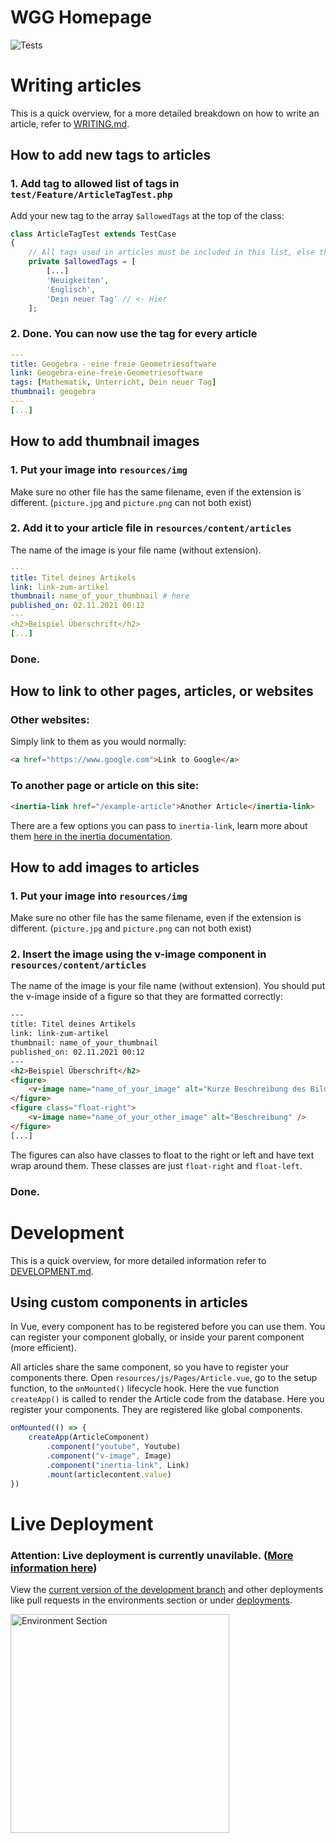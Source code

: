 # WGG Homepage

![Tests](https://github.com/Willibald-Gluck-Gymnasium/wgg-homepage/workflows/Tests/badge.svg)

# Writing articles

This is a quick overview, for a more detailed breakdown on how to write an article, refer to [WRITING.md](/WRITING.md).

## How to add new tags to articles

### 1. Add tag to allowed list of tags in `test/Feature/ArticleTagTest.php`

Add your new tag to the array `$allowedTags` at the top of the class:

```php
class ArticleTagTest extends TestCase
{
    // All tags used in articles must be included in this list, else the test will fail
    private $allowedTags = [
        [...]
        'Neuigkeiten',
        'Englisch',
        'Dein neuer Tag' // <- Hier
    ];
```

### 2. Done. You can now use the tag for every article

```yml
---
title: Geogebra - eine freie Geometriesoftware
link: Geogebra-eine-freie-Geometriesoftware
tags: [Mathematik, Unterricht, Dein neuer Tag]
thumbnail: geogebra
---
[...]
```

## How to add thumbnail images

### 1. Put your image into `resources/img`

Make sure no other file has the same filename, even if the extension is different. (`picture.jpg` and `picture.png` can not both exist) 

### 2. Add it to your article file in `resources/content/articles`

The name of the image is your file name (without extension).

```yml
---
title: Titel deines Artikels
link: link-zum-artikel
thumbnail: name_of_your_thumbnail # here
published_on: 02.11.2021 00:12
---
<h2>Beispiel Überschrift</h2>
[...]
```

### Done. 

## How to link to other pages, articles, or websites

### Other websites:

Simply link to them as you would normally:

```html
<a href="https://www.google.com">Link to Google</a>
```

### To another page or article on this site: 
```html
<inertia-link href="/example-article">Another Article</inertia-link>
```

There are a few options you can pass to `inertia-link`, learn more about them [here in the inertia documentation](https://inertiajs.com/links).

## How to add images to articles

### 1. Put your image into `resources/img`

Make sure no other file has the same filename, even if the extension is different. (`picture.jpg` and `picture.png` can not both exist) 

### 2. Insert the image using the v-image component in `resources/content/articles`

The name of the image is your file name (without extension). You should put the v-image inside of a figure so that they are formatted correctly:

```html
---
title: Titel deines Artikels
link: link-zum-artikel
thumbnail: name_of_your_thumbnail
published_on: 02.11.2021 00:12
---
<h2>Beispiel Überschrift</h2>
<figure>
    <v-image name="name_of_your_image" alt="Kurze Beschreibung des Bildes" />
</figure>
<figure class="float-right">
    <v-image name="name_of_your_other_image" alt="Beschreibung" />
</figure>
[...]
```

The figures can also have classes to float to the right or left and have text wrap around them. These classes are just `float-right` and `float-left`.

### Done. 

# Development

This is a quick overview, for more detailed information refer to [DEVELOPMENT.md](/DEVELOPING.md).

## Using custom components in articles

In Vue, every component has to be registered before you can use them. You can register your component globally, or inside your parent component (more efficient). 

All articles share the same component, so you have to register your components there. Open `resources/js/Pages/Article.vue`, go to the setup function, to the `onMounted()` lifecycle hook. Here the vue function `createApp()` is called to render the Article code from the database. Here you register your components. They are registered like global components.

```js
onMounted(() => {
    createApp(ArticleComponent)
        .component("youtube", Youtube)
        .component("v-image", Image)
        .component("inertia-link", Link)
        .mount(articlecontent.value)
})
```

# Live Deployment

### **Attention**: Live deployment is currently unavilable. ([More information here](https://github.com/Willibald-Gluck-Gymnasium/wgg-homepage/issues/3#issuecomment-1120217411))

View the [current version of the development branch](https://current-dev-version-rqm5kgi.alexanderhorner.com) and other deployments like pull requests in the environments section or under [deployments](https://github.com/Willibald-Gluck-Gymnasium/wgg-homepage/deployments).

<img src="https://i.postimg.cc/FH8HjyBZ/Screenshot-2021-11-13-at-16-32-51.png" alt="Environment Section" width="350"/>
